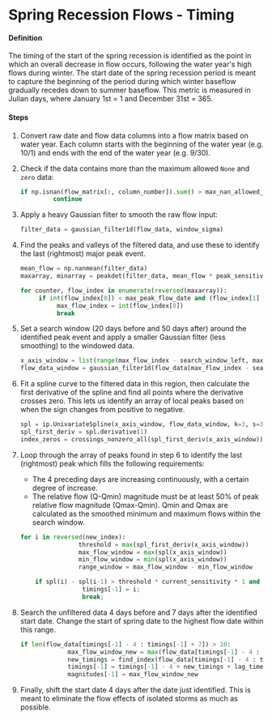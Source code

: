 # Spring Recession Flows - Timing

#### Definition

The timing of the start of the spring recession is identified as the point in which an overall decrease in flow occurs, following the water year's high flows during winter. The start date of the spring recession period is meant to capture the beginning of the period during which winter baseflow gradually recedes down to summer baseflow. This metric is measured in Julian days, where January 1st = 1 and December 31st = 365.

#### Steps

1. Convert raw date and flow data columns into a flow matrix based on water year. Each column starts with the beginning of the water year \(e.g. 10/1\) and ends with the end of the water year \(e.g. 9/30\).

2. Check if the data contains more than the maximum allowed `None` and `zero` data:

   ```py
   if np.isnan(flow_matrix[:, column_number]).sum() > max_nan_allowed_per_year or np.count_nonzero(flow_matrix[:, column_number]==0) > max_zero_allowed_per_year:
            continue
   ```

3. Apply a heavy Gaussian filter to smooth the raw flow input:

   ```py
   filter_data = gaussian_filter1d(flow_data, window_sigma)
   ```

4. Find the peaks and valleys of the filtered data, and use these to identify the last \(rightmost\) major peak event.

   ```py
   mean_flow = np.nanmean(filter_data)
   maxarray, minarray = peakdet(filter_data, mean_flow * peak_sensitivity)

   for counter, flow_index in enumerate(reversed(maxarray)):
        if int(flow_index[0]) < max_peak_flow_date and (flow_index[1] - min_flow) / flow_range > peak_filter_percentage:
             max_flow_index = int(flow_index[0])
             break
   ```

5. Set a search window \(20 days before and 50 days after\) around the identified peak event and apply a smaller Gaussian filter (less smoothing) to the windowed data.

   ```py
   x_axis_window = list(range(max_flow_index - search_window_left, max_flow_index + search_window_right))
   flow_data_window = gaussian_filter1d(flow_data[max_flow_index - search_window_left : max_flow_index + search_window_right], fit_sigma)
   ```

6. Fit a spline curve to the filtered data in this region, then calculate the first derivative of the spline and find all points where the derivative crosses zero. This lets us identify an array of local peaks based on when the sign changes from positive to negative.

   ```py
   spl = ip.UnivariateSpline(x_axis_window, flow_data_window, k=3, s=3)
   spl_first_deriv = spl.derivative(1)
   index_zeros = crossings_nonzero_all(spl_first_deriv(x_axis_window))
   ```

7. Loop through the array of peaks found in step 6 to identify the last \(rightmost\) peak which fills the following requirements:

   * The 4 preceding days are increasing continuously, with a certain degree of increase.
   * The relative flow \(Q-Qmin\) magnitude must be at least 50% of peak relative flow magnitude \(Qmax-Qmin\). Qmin and Qmax are calculated as the smoothed minimum and maximum flows within the search window.

   ```py
   for i in reversed(new_index):
                   threshold = max(spl_first_deriv(x_axis_window))
                   max_flow_window = max(spl(x_axis_window))
                   min_flow_window = min(spl(x_axis_window))
                   range_window = max_flow_window - min_flow_window

       if spl(i) - spl(i-1) > threshold * current_sensitivity * 1 and spl(i-1) - spl(i-2) > threshold * current_sensitivity * 2 and spl(i-2) - spl(i-3) > threshold * current_sensitivity * 3 and spl(i-3) - spl(i-4) > threshold * current_sensitivity * 4 and (spl(i) - min_flow_window) / range_window > min_percentage_of_max_flow:
                    timings[-1] = i;
                    break;
   ```

8. Search the unfiltered data 4 days before and 7 days after the identified start date. Change the start of spring date to the highest flow date within this range.
   ```py
   if len(flow_data[timings[-1] - 4 : timings[-1] + 7]) > 10:
                max_flow_window_new = max(flow_data[timings[-1] - 4 : timings[-1] + 7])
                new_timings = find_index(flow_data[timings[-1] - 4 : timings[-1] + 7], max_flow_window_new)
                timings[-1] = timings[-1] - 4 + new_timings + lag_time
                magnitudes[-1] = max_flow_window_new
   ```
9. Finally, shift the start date 4 days after the date just identified. This is meant to eliminate the flow effects of isolated storms as much as possible.
